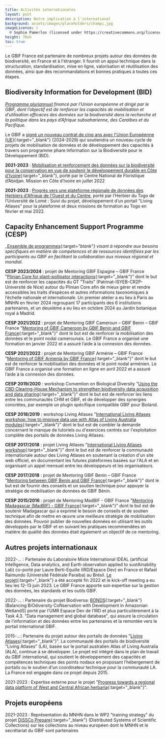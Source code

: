 ```yaml
---
title: Activités internationales
layout: post
description: Notre implication à l'international
background: assets/images/placeholders/champi.jpg
imageLicense: |
  © Sophie Pamerlon (licensed under https://creativecommons.org/licenses/by-sa/4.0/)
height: 70vh
toc: true
---
```

<style> .feature-img img {background-color: white; object-fit: fill;}> </style>

Le GBIF France est partenaire de nombreux projets autour des données de biodiversité, en France et à l'étranger. Il fournit un appui technique dans la structuration, standardisation, mise en ligne, valorisation et réutilisation des données, ainsi que des recommandations et bonnes pratiques à toutes ces étapes.

## Biodiversity Information for Development (BID)
*[Programme pluriannuel]((https://www.gbif.org/programme/82243/bid-biodiversity-information-for-development){:target="_blank"}) financé par l’Union européenne et dirigé par le GBIF, dont l’objectif est de renforcer les capacités de mobilisation et d’utilisation efficaces des données sur la biodiversité dans la recherche et la politique dans les pays d’Afrique subsaharienne, des Caraïbes et du Pacifique.*


Le GBIF a [signé un nouveau contrat de cinq ans avec l'Union Européenne (UE)](https://www.gbif.org/fr/news/4qE7yWIQqUkyGMYVD7Yr4C/lue-renouvelle-le-financement-du-programme-dinformation-sur-la-biodiversite-pour-le-developpement){:target="_blank"} (2024-2029) qui soutiendra un nouveau cycle de projets de mobilisation de données et de développement des capacités à travers son programme phare Information sur la Biodiversité pour le Développement (BID).

**2021-2023** : [Mobilisation et renforcement des données sur la biodiversité pour la conservation en vue de soutenir le développement durable en Côte d'Ivoire](https://www.gbif.org/project/BID-AF2020-128-NAC/mobilization-and-strengthening-of-biodiversity-data-supporting-sustainable-development-in-cote-divoire){:target="_blank"}, porté par le Centre National de Floristique d’Abidjan. Mission en Côte d’Ivoire en juillet 2022

**2021-2023** : [Progrès vers une plateforme régionale de données des Herbiers d'Afrique de l'Ouest et du Centre](https://www.gbif.org/project/BID-AF2020-040-REG/progress-towards-a-regional-data-platform-of-west-and-central-african-herbaria), porté par l’Herbier du Togo de l’Université de Lomé : Suivi du projet, développement d’un portail "Living Atlases" pour la plateforme et deux missions de formation au Togo en février et mai 2022.



## Capacity Enhancement Support Programme (CESP)
_[Ensemble de programmes](https://www.gbif.org/programme/82219/capacity-enhancement-support-programme){:target="_blank"} visant à répondre aux besoins spécifiques en matière de compétences et de ressources identifiées par les participants au GBIF en facilitant la collaboration aux niveaux régional et mondial._

**CESP 2023/2024** : projet de Mentoring GBIF Espagne – GBIF France "[Plinian Core for plant-pollinator interactions](https://www.gbif.org/project/CESP2023-011/plinian-core-for-plant-pollinator-interactions){:target="_blank"}" dont le but est de renforcer les capacités du GT “Traits” (Patrinat-ISYEB-CR2P-Université de Nice) autour du Plinian Core afin de mieux gérer et rendre accessibles les traits d’espèces et autres informations taxonomiques à l’échelle nationale et internationale. Un premier atelier a eu lieu à Paris au MNHN en février 2024 regroupant 17 participants des 6 institutions partenaires, et un deuxième a eu lieu en octobre 2024 au Jardin botanique royal à Madrid.

**CESP 2021/2022** : projet de Mentoring GBIF Cameroun – GBIF Benin – GBIF France "[Mentoring of GBIF Cameroon by GBIF Benin and GBIF France](https://www.gbif.org/project/CESP2021-002/mentoring-of-gbif-cameroon-by-gbif-benin-and-gbif-france){:target="_blank"}" dont le but est de renforcer la mobilisation des données et le point nodal camerounais. Le GBIF France a organisé une formation en janvier 2022 et a assuré l’aide à la connexion des données.

**CESP 2021/2022** : projet de Mentoring GBIF Arménie – GBIF France "[Mentoring of GBIF Armenia by GBIF France](https://www.gbif.org/project/CESP2021-010/mentoring-of-gbif-armenia-by-gbif-france){:target="_blank"}" dont le but est de renforcer la mobilisation des données et le point nodal arménien. Le GBIF France a organisé une formation en ligne en avril 2022 et a assuré l’aide à la connexion des données.

**CESP 2019/2020** : workshop Convention on Biological Diversity "[Using the CBD Clearing-House Mechanism to strengthen biodiversity data acquisition and data sharing](https://www.gbif.org/project/79ZRBGx5dNXYpR2ijHKebK/using-the-cbd-clearing-house-mechanism-to-strengthen-biodiversity-data-acquisition-and-data-sharing){:target="_blank"}" dont le but est de renforcer les liens entre les communautés CHM et GBIF, et de développer des synergies concrètes, par exemple un plugin spécifique compatible GBIF pour Bioland.

**CESP 2018/2019** : workshop Living Atlases "[International Living Atlases workshop: how to improve data use with Atlas of Living Australia modules](https://www.gbif.org/project/6AxerPwlnacq6S28iK0Gki/international-living-atlases-workshop-how-to-improve-data-use-with-atlas-of-living-australia-modules){:target="_blank"}" dont le but est de combler la demande concernant le manque de tutoriels ou d'exercices centrés sur l'exploitation complète des portails de données Living Atlases.

**CESP 2017/2018** : projet Living Atlases "[International Living Atlases workshop](https://www.gbif.org/project/83337/international-living-atlases-workshop){:target="_blank"}" dont le but est de renforcer la communauté internationale autour des Living Atlases en soutenant la création d'un site web officiel, en documentant les futures plateformes basées sur l'ALA et en organisant un appel mensuel entre les développeurs et les organisateurs.

**CESP 2017/2018** : projet de Mentoring GBIF Benin – GBIF France "[Mentoring between GBIF Benin and GBIF France](https://www.gbif.org/project/83340/mentoring-between-gbif-benin-and-gbif-france){:target="_blank"}" dont le but est de fournir des conseils et un soutien technique pour appuyer la stratégie de mobilisation de données de GBIF Bénin. 

**CESP 2015/2016** : projet de Mentoring MadBIF - GBIF France "[Mentoring Madagascar (MadBIF) - GBIF France](https://www.gbif.org/project/82213/mentoring-madagascar-madbif-gbif-france){:target="_blank"}" dont le but est de soutenir Madagascar qui a exprimé le besoin de conseils et de soutien technique afin de mettre en œuvre une meilleure stratégie de mobilisation des données. Pouvoir publier de nouvelles données en utilisant les outils développés par le GBIF et en suivant les pratiques recommendées en matière de qualité des données était également un objectif de ce mentoring. 

## Autres projets internationaux

2022-... : Partenaire du Laboratoire Mixte International IDEAL (artificial Intelligence, Data analytics, and Earth observation applied to sustAinability Lab) co-porté par Laure Berti-Equille (IRD/Espace Dev) en France et Rafael Raimundo (Université Fédérale Paraiba) au Brésil. [Le projet](https://www.ird.fr/lancement-du-lmi-ideal-et-signature-de-la-convention-pour-sa-creation){:target="_blank"} a été accepté fin 2022 et le kick-off meeting a eu lieu les 12-13 juin 2023. Le GBIF France apporte son expertise sur la gestion des données, les standards et les outils GBIF. 

2022-... : Partenaire du projet Biodiversa: [BONDS](http://www.bonds-amazonia.org/){:target="_blank"} (Balancing BiOdiversity CoNservation with Development in Amazonian WetlandS) porté par l’UMR Espace Dev de l’IRD et plus particulièrement à la Task 4.3. "Data management and global database", qui assure la circulation de l’information et des données entre les partenaires et la remontée vers le portail international GBIF.

2015-...: Partenaire du projet autour des portails de données "[Living Atlases](https://living-atlases.gbif.org/){:target="_blank"}". La communauté des portails de biodiversité "Living Atlases" (LA), basée sur le portail australien Atlas of Living Australia (ALA), continue à se développer. Le projet est intégré dans le plan de travail du GBIF international, qui soutient le développement des capacités et compétences techniques des points nodaux en proposant l’hébergement de portails ou le soutien d'un coordinateur technique pour la communauté LA. La France est engagée dans ce projet depuis 2015.

2021-2023 : Expertise externe pour le projet "[Progress towards a regional data platform of West and Central African herbaria](https://www.gbif.org/project/BID-AF2020-040-REG/progress-towards-a-regional-data-platform-of-west-and-central-african-herbaria){:target="_blank"}".
 

## Projets européens

2021-2023 : Représentation du MNHN dans le WP2 "training strategy" du projet [DiSSCo Prepare](https://www.dissco.eu/dissco-prepare/){:target="_blank"} (Distributed Systems of Scientific Collections) sur les collections au niveau européen dont le MNHN et le secrétariat du GBIF sont partenaires


